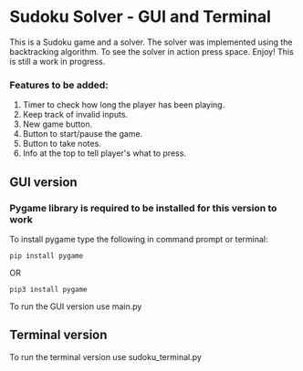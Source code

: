 # Sudoku Solver - GUI and Terminal
This is a Sudoku game and a solver. The solver was implemented using the backtracking algorithm. To see the solver in action press space. Enjoy!
This is still a work in progress.
### Features to be added:
1. Timer to check how long the player has been playing.
2. Keep track of invalid inputs.
3. New game button.
4. Button to start/pause the game.
5. Button to take notes.
6. Info at the top to tell player's what to press.

## GUI version
### Pygame library is required to be installed for this version to work
To install pygame type the following in command prompt or terminal:
```{r, engine='bash', count_lines}
pip install pygame
```
OR
```{r, engine='bash', count_lines}
pip3 install pygame
```


To run the GUI version use main.py

## Terminal version
To run the terminal version use sudoku_terminal.py
